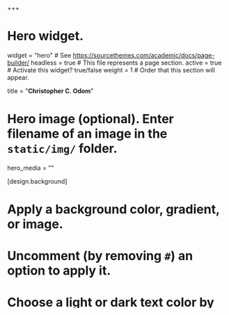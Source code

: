 +++
# Hero widget.
widget = "hero"  # See https://sourcethemes.com/academic/docs/page-builder/
headless = true  # This file represents a page section.
active = true  # Activate this widget? true/false
weight = 1  # Order that this section will appear.

title = "**Christopher C. Odom**"

# Hero image (optional). Enter filename of an image in the `static/img/` folder.
hero_media = ""

[design.background]
  # Apply a background color, gradient, or image.
  #   Uncomment (by removing `#`) an option to apply it.
  #   Choose a light or dark text color by setting `text_color_light`.
  #   Any HTML color name or Hex value is valid.

  # Background color.
  # color = ""

  # Background gradient.
  gradient_start = ""
  gradient_end = ""

  # Background image.
#image = "chris-odom-hero-1.jpg"  # Name of image in `static/img/`.
  {{< img src="/static/img/chris-odom-hero-1" type="jpg" alt="" caption="" >}}
  image_darken = 0.3  # Darken the image? Range 0-1 where 0 is transparent and 1 is opaque.

  # Text color (true=light or false=dark).
  text_color_light = true

# Call to action links (optional).
#   Display link(s) by specifying a URL and label below. Icon is optional for `[cta]`.
#   Remove a link/note by deleting a cta/note block.
[cta]
  url = "https://christopherodom.netlify.com/#contact"
  label = "Invite Me"
  icon_pack = "fas"
  icon = "envelope"

+++

Digital Storyteller, Social Media & Visual Culture Researcher

**Invite Me** now for:
<br/>
💻 Presentations<br/>
🗣️ Talks<br/>
👨‍👩‍👧‍👦 Panels<br/>
